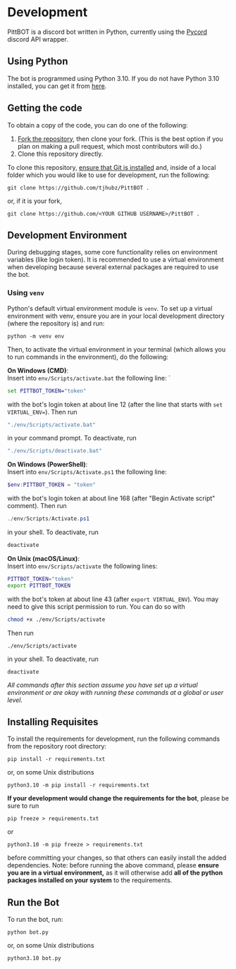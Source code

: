 # Development

PittBOT is a discord bot written in Python, currently using the [Pycord](https://docs.pycord.dev/en/master/) discord API wrapper. 

## Using Python
The bot is programmed using Python 3.10. If you do not have Python 3.10 installed, you can get it from [here](https://www.python.org/downloads/release/python-3100/).

## Getting the code
To obtain a copy of the code, you can do one of the following:

1. [Fork the repository](https://docs.github.com/en/get-started/quickstart/fork-a-repo), then clone your fork. (This is the best option if you plan on making a pull request, which most contributors will do.)
2. Clone this repository directly.

To clone this repository, [ensure that Git is installed](https://git-scm.com/book/en/v2/Getting-Started-Installing-Git) and, inside of a local folder which you would like to use for development, run the following:
```
git clone https://github.com/tjhubz/PittBOT .
```
or, if it is your fork,
```
git clone https://github.com/<YOUR GITHUB USERNAME>/PittBOT .
```

## Development Environment
During debugging stages, some core functionality relies on environment variables (like login token). It is recommended to use a virtual environment when developing because several external packages are required to use the bot.

### Using `venv`
Python's default virtual environment module is `venv`. To set up a virtual environment with venv, ensure you are in your local development directory (where the repository is) and run:

```
python -m venv env
```

Then, to activate the virtual environment in your terminal (which allows you to run commands in the environment), do the following:

**On Windows (CMD)**:\
Insert into `env/Scripts/activate.bat` the following line: `
```bat
set PITTBOT_TOKEN="token"
```
with the bot's login token at about line 12 (after the line that starts with `set VIRTUAL_ENV=`). Then run
```bat
"./env/Scripts/activate.bat"
```
in your command prompt. To deactivate, run
```bat
"./env/Scripts/deactivate.bat"
```

**On Windows (PowerShell)**:\
Insert into `env/Scripts/Activate.ps1` the following line:
```powershell
$env:PITTBOT_TOKEN = "token"
```
with the bot's login token at about line 168 (after "Begin Activate script" comment). Then run
```powershell
./env/Scripts/Activate.ps1
```
in your shell. To deactivate, run 
```powershell
deactivate
```

**On Unix (macOS/Linux)**:\
Insert into `env/Scripts/activate` the following lines:
```bash
PITTBOT_TOKEN="token"
export PITTBOT_TOKEN
```
with the bot's token at about line 43 (after `export VIRTUAL_ENV`). You may need to give this script permission to run. You can do so with
```bash
chmod +x ./env/Scripts/activate
```
Then run
```
./env/Scripts/activate
```
in your shell. To deactivate, run
```
deactivate
```

*All commands after this section assume you have set up a virtual environment or are okay with running these commands at a global or user level.*

## Installing Requisites

To install the requirements for development, run the following commands from the repository root directory:
```
pip install -r requirements.txt
```
or, on some Unix distributions
```
python3.10 -m pip install -r requirements.txt
```

**If your development would change the requirements for the bot**, please be sure to run
```
pip freeze > requirements.txt
```
or 
```
python3.10 -m pip freeze > requirements.txt
``` 
before committing your changes, so that others can easily install the added dependencies. 
Note: before running the above command, please **ensure you are in a virtual environment,** as it will otherwise add **all of the python packages installed on your system** to the requirements.

## Run the Bot
To run the bot, run:
```
python bot.py
```
or, on some Unix distributions
```
python3.10 bot.py
```
